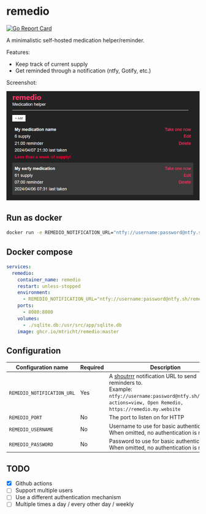 # remedio
[![Go Report Card](https://goreportcard.com/badge/github.com/mtricht/remedio)](https://goreportcard.com/report/github.com/mtricht/remedio)

A minimalistic self-hosted medication helper/reminder.

Features:
- Keep track of current supply
- Get reminded through a notification (ntfy, Gotify, etc.)

Screenshot:

![screenshot](screenshot.png)

## Run as docker
```bash
docker run -e REMEDIO_NOTIFICATION_URL="ntfy://username:password@ntfy.sh/remedio?actions=view, Open Remedio, https://remedio.my.website" -p 8080:8080 ghcr.io/mtricht/remedio:master
```

## Docker compose
```yaml
services:
  remedio:
    container_name: remedio
    restart: unless-stopped
    environment:
      - REMEDIO_NOTIFICATION_URL="ntfy://username:password@ntfy.sh/remedio?actions=view, Open Remedio, https://remedio.my.website"
    ports:
      - 8080:8080
    volumes:
      - ./sqlite.db:/usr/src/app/sqlite.db
    image: ghcr.io/mtricht/remedio:master
```

## Configuration
| Configuration name                                                                                         | Required | Description                                                                                                  |
| ---------------------------------------------------------------------------------------------------------- | -------- | ------------------------------------------------------------------------------------------------------------ |
| `REMEDIO_NOTIFICATION_URL`                                                                                 | Yes      | A [shoutrrr](https://containrrr.dev/shoutrrr/v0.8/services/overview/) notification URL to send reminders to.<br>Example: `ntfy://username:password@ntfy.sh/remedio?actions=view, Open Remedio, https://remedio.my.website` |
| `REMEDIO_PORT`                                                                                             | No       | The port to listen on for HTTP                                                                               |
| `REMEDIO_USERNAME`                                                                                         | No       | Username to use for basic authentication. When omitted, no authentication is required.                       |
| `REMEDIO_PASSWORD`                                                                                         | No       | Password to use for basic authentication. When omitted, no authentication is required.                       |

## TODO

- [x] Github actions
- [ ] Support multiple users
- [ ] Use a different authentication mechanism
- [ ] Multiple times a day / every other day / weekly
